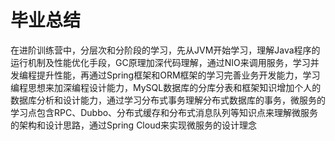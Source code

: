 # 																																					毕业总结

在进阶训练营中，分层次和分阶段的学习，先从JVM开始学习，理解Java程序的运行机制及性能优化手段，GC原理加深代码理解，通过NIO来调用服务，学习并发编程提升性能，再通过Spring框架和ORM框架的学习完善业务开发能力，学习编程思想来加深编程设计能力，MySQL数据库的分库分表和框架知识增加个人的数据库分析和设计能力，通过学习分布式事务理解分布式数据库的事务，微服务的学习点包含RPC、Dubbo、分布式缓存和分布式消息队列等知识点来理解微服务的架构和设计思路，通过Spring Cloud来实现微服务的设计理念


